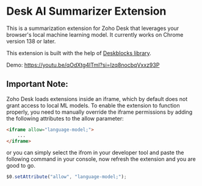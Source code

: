 # Desk AI Summarizer Extension

This is a summarization extension for Zoho Desk that leverages your browser's local machine learning model. It currently works on Chrome version 138 or later.

This extension is built with the help of [Deskblocks library](https://deskblocks.mohanvadivel.com/).


Demo: https://youtu.be/qOdXtg4ITmI?si=Izq8nocbqVxxz93P


## Important Note:
Zoho Desk loads extensions inside an iframe, which by default does not grant access to local ML models. To enable the extension to function properly, you need to manually override the iframe permissions by adding the following attributes to the allow parameter:

```html
<iframe allow="language-model;">
    ...
</iframe>
```

or you can simply select the ifrom in your developer tool and paste the following command in your console, now refresh the extension and you are good to go.

```js
$0.setAttribute("allow", "language-model;");
```

